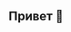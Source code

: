 ## Привет 👋

<!--
Меня зовут Софья. Я закончила курс "Аналитик данных" от Яндекс Практикум. В этом репозитории вы можете ознакомиться с моими проектами, которые я делала во время обучения.

Основные инструменты, используемые на обучении, и полученные навыки:
* Изучила Python, SQL, Tableau
* Для анализа и визуализации данных использовала библиотеки Pandas, Matplotlib, NumPy, Seaborn, SciPy, Stats, Plotly.
* Освоила метрики и воронки, когортный анализ, юнит-экономику.
* Изучила основы проверки гипотез в бизнесе, выбор метода проведения эксперимента, приоритизация гипотез для принятия решений в бизнесе на основе данных.
* Проводила подготовка к A/B-тестированию и анализ результатов A/B-теста
* Создавала презентации и дашборды
-->
